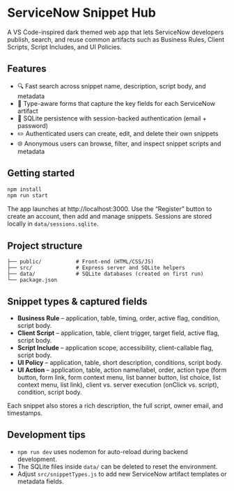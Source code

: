 # ServiceNow Snippet Hub

A VS Code-inspired dark themed web app that lets ServiceNow developers publish, search, and reuse common artifacts such as Business Rules, Client Scripts, Script Includes, and UI Policies.

## Features

- 🔍 Fast search across snippet name, description, script body, and metadata
- 🧩 Type-aware forms that capture the key fields for each ServiceNow artifact
- 💾 SQLite persistence with session-backed authentication (email + password)
- ✏️ Authenticated users can create, edit, and delete their own snippets
- 🌐 Anonymous users can browse, filter, and inspect snippet scripts and metadata

## Getting started

```bash
npm install
npm run start
```

The app launches at http://localhost:3000. Use the “Register” button to create an account, then add and manage snippets. Sessions are stored locally in `data/sessions.sqlite`.

## Project structure

```
├── public/           # Front-end (HTML/CSS/JS)
├── src/              # Express server and SQLite helpers
├── data/             # SQLite databases (created on first run)
└── package.json
```

## Snippet types & captured fields

- **Business Rule** – application, table, timing, order, active flag, condition, script body.
- **Client Script** – application, table, client trigger, target field, active flag, script body.
- **Script Include** – application scope, accessibility, client-callable flag, script body.
- **UI Policy** – application, table, short description, conditions, script body.
- **UI Action** – application, table, action name/label, order, action type (form button, form link, form context menu, list banner button, list choice, list context menu, list link), client vs. server execution (onClick vs. script), condition, script body.

Each snippet also stores a rich description, the full script, owner email, and timestamps.

## Development tips

- `npm run dev` uses nodemon for auto-reload during backend development.
- The SQLite files inside `data/` can be deleted to reset the environment.
- Adjust `src/snippetTypes.js` to add new ServiceNow artifact templates or metadata fields.